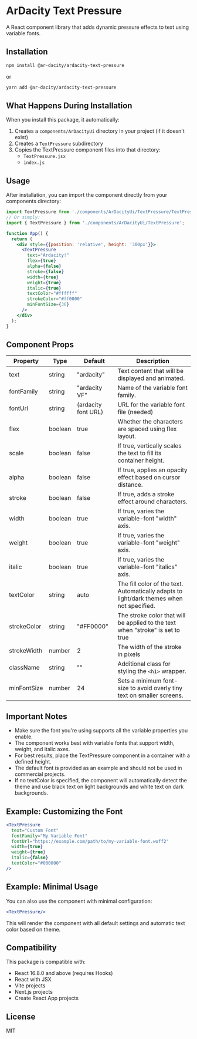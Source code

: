 # ArDacity Text Pressure

A React component library that adds dynamic pressure effects to text using variable fonts.

## Installation

```bash
npm install @ar-dacity/ardacity-text-pressure
```

or

```bash
yarn add @ar-dacity/ardacity-text-pressure
```

## What Happens During Installation

When you install this package, it automatically:

1. Creates a `components/ArDacityUi` directory in your project (if it doesn't exist)
2. Creates a `TextPressure` subdirectory
3. Copies the TextPressure component files into that directory:
   - `TextPressure.jsx`
   - `index.js`

## Usage

After installation, you can import the component directly from your components directory:

```jsx
import TextPressure from './components/ArDacityUi/TextPressure/TextPressure';
// Or simply:
import { TextPressure } from './components/ArDacityUi/TextPressure';

function App() {
  return (
    <div style={{position: 'relative', height: '300px'}}>
      <TextPressure
        text="Ardacity!"
        flex={true}
        alpha={false}
        stroke={false}
        width={true}
        weight={true}
        italic={true}
        textColor="#ffffff"
        strokeColor="#ff0000"
        minFontSize={36}
      />
    </div>
  );
}
```

## Component Props

| Property | Type | Default | Description |
|----------|------|---------|-------------|
| text | string | "ardacity" | Text content that will be displayed and animated. |
| fontFamily | string | "ardacity VF" | Name of the variable font family. |
| fontUrl | string | (ardacity font URL) | URL for the variable font file (needed) |
| flex | boolean | true | Whether the characters are spaced using flex layout. |
| scale | boolean | false | If true, vertically scales the text to fill its container height. |
| alpha | boolean | false | If true, applies an opacity effect based on cursor distance. |
| stroke | boolean | false | If true, adds a stroke effect around characters. |
| width | boolean | true | If true, varies the variable-font "width" axis. |
| weight | boolean | true | If true, varies the variable-font "weight" axis. |
| italic | boolean | true | If true, varies the variable-font "italics" axis. |
| textColor | string | auto | The fill color of the text. Automatically adapts to light/dark themes when not specified. |
| strokeColor | string | "#FF0000" | The stroke color that will be applied to the text when "stroke" is set to true |
| strokeWidth | number | 2 | The width of the stroke in pixels |
| className | string | "" | Additional class for styling the `<h1>` wrapper. |
| minFontSize | number | 24 | Sets a minimum font-size to avoid overly tiny text on smaller screens. |

## Important Notes

- Make sure the font you're using supports all the variable properties you enable.
- The component works best with variable fonts that support width, weight, and italic axes.
- For best results, place the TextPressure component in a container with a defined height.
- The default font is provided as an example and should not be used in commercial projects.
- If no textColor is specified, the component will automatically detect the theme and use black text on light backgrounds and white text on dark backgrounds.

## Example: Customizing the Font

```jsx
<TextPressure
  text="Custom Font"
  fontFamily="My Variable Font"
  fontUrl="https://example.com/path/to/my-variable-font.woff2"
  width={true}
  weight={true}
  italic={false}
  textColor="#000000"
/>
```

## Example: Minimal Usage

You can also use the component with minimal configuration:

```jsx
<TextPressure/>
```

This will render the component with all default settings and automatic text color based on theme.

## Compatibility

This package is compatible with:
- React 16.8.0 and above (requires Hooks)
- React with JSX
- Vite projects
- Next.js projects
- Create React App projects

## License

MIT